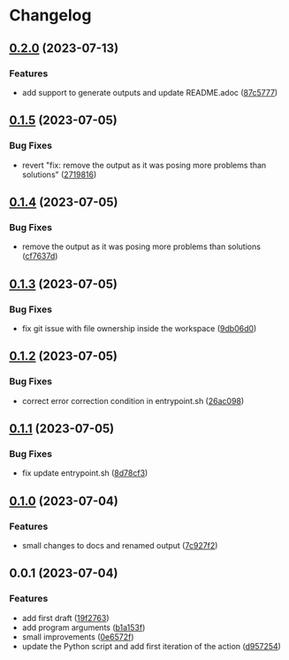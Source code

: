 # Changelog

## [0.2.0](https://github.com/camptocamp/helm-dependency-upgrade-action/compare/v0.1.5...v0.2.0) (2023-07-13)


### Features

* add support to generate outputs and update README.adoc ([87c5777](https://github.com/camptocamp/helm-dependency-upgrade-action/commit/87c5777559c46e88881fd148e698644c272e2fe3))

## [0.1.5](https://github.com/camptocamp/helm-dependency-upgrade-action/compare/v0.1.4...v0.1.5) (2023-07-05)


### Bug Fixes

* revert "fix: remove the output as it was posing more problems than solutions" ([2719816](https://github.com/camptocamp/helm-dependency-upgrade-action/commit/27198169a677216b417125430463d450b82b82f8))

## [0.1.4](https://github.com/camptocamp/helm-dependency-upgrade-action/compare/v0.1.3...v0.1.4) (2023-07-05)


### Bug Fixes

* remove the output as it was posing more problems than solutions ([cf7637d](https://github.com/camptocamp/helm-dependency-upgrade-action/commit/cf7637dc1906577e377848e9fc66223a60a7c5be))

## [0.1.3](https://github.com/camptocamp/helm-dependency-upgrade-action/compare/v0.1.2...v0.1.3) (2023-07-05)


### Bug Fixes

* fix git issue with file ownership inside the workspace ([9db06d0](https://github.com/camptocamp/helm-dependency-upgrade-action/commit/9db06d082875471a70e822a50d7184473230e315))

## [0.1.2](https://github.com/camptocamp/helm-dependency-upgrade-action/compare/v0.1.1...v0.1.2) (2023-07-05)


### Bug Fixes

* correct error correction condition in entrypoint.sh ([26ac098](https://github.com/camptocamp/helm-dependency-upgrade-action/commit/26ac098a3629992745ef1635112420d4aea1054f))

## [0.1.1](https://github.com/camptocamp/helm-dependency-upgrade-action/compare/v0.1.0...v0.1.1) (2023-07-05)


### Bug Fixes

* fix update entrypoint.sh ([8d78cf3](https://github.com/camptocamp/helm-dependency-upgrade-action/commit/8d78cf365e26ba4ed20a7c27eb189bc011c44906))

## [0.1.0](https://github.com/camptocamp/helm-dependency-upgrade-action/compare/v0.0.1...v0.1.0) (2023-07-04)


### Features

* small changes to docs and renamed output ([7c927f2](https://github.com/camptocamp/helm-dependency-upgrade-action/commit/7c927f27c3160c019050195b8d0d59b42f074978))

## 0.0.1 (2023-07-04)


### Features

* add first draft ([19f2763](https://github.com/lentidas/helm-dependency-upgrade-action/commit/19f27638aebc545607fae7d50ce7e5ada7066347))
* add program arguments ([b1a153f](https://github.com/lentidas/helm-dependency-upgrade-action/commit/b1a153f00146b45c8a3b85723a2e703a69f3d84e))
* small improvements ([0e6572f](https://github.com/lentidas/helm-dependency-upgrade-action/commit/0e6572f432016c095081dfc8f0751125a25dd0a1))
* update the Python script and add first iteration of the action ([d957254](https://github.com/lentidas/helm-dependency-upgrade-action/commit/d957254dd720e566125ca7737b6ecc0be4a1eeb0))
